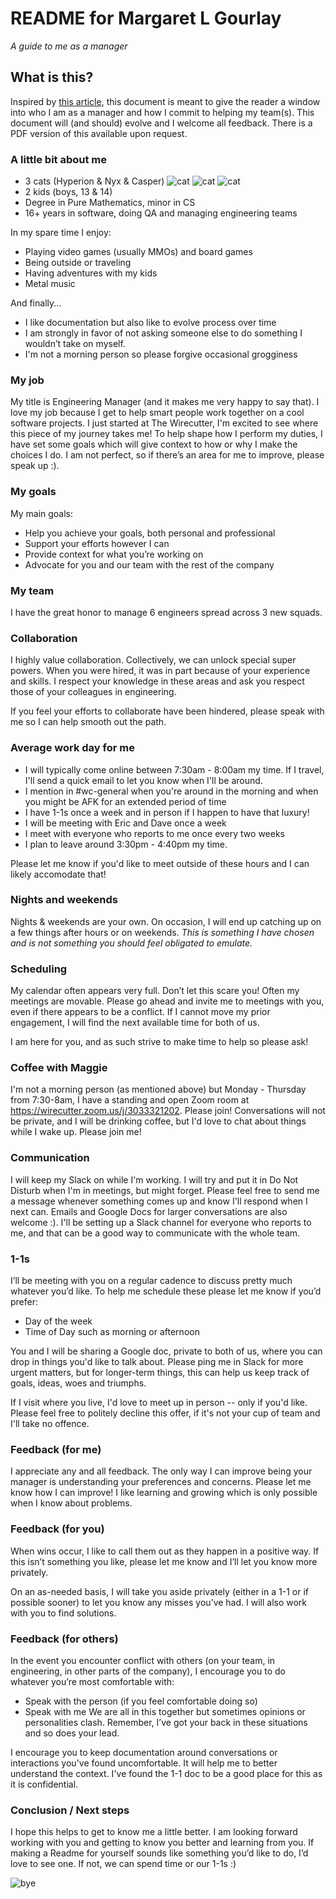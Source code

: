 # README for Margaret L Gourlay
_A guide to me as a manager_

## What is this? 
Inspired by [this article](https://hackernoon.com/12-manager-readmes-from-silicon-valleys-top-tech-companies-26588a660afe), this document is meant to give the reader a window into who I am as a manager and how I commit to helping my team(s). This document will (and should) evolve and I welcome all feedback. There is a PDF version of this available upon request.

### A little bit about me
* 3 cats (Hyperion & Nyx & Casper) ![cat](http://media.tumblr.com/tumblr_m7qbssgqiz1qmuulg.gif) ![cat](http://media.tumblr.com/tumblr_m7qbssgqiz1qmuulg.gif) ![cat](http://media.tumblr.com/tumblr_m7qbssgqiz1qmuulg.gif)
* 2 kids (boys, 13 & 14)
* Degree in Pure Mathematics, minor in CS
* 16+ years in software, doing QA and managing engineering teams

In my spare time I enjoy:
* Playing video games (usually MMOs) and board games
* Being outside or traveling
* Having adventures with my kids
* Metal music

And finally...
* I like documentation but also like to evolve process over time
* I am strongly in favor of not asking someone else to do something I wouldn’t take on myself. 
* I'm not a morning person so please forgive occasional grogginess

### My job
My title is Engineering Manager (and it makes me very happy to say that). I love my job because I get to help smart people work together on a cool software projects. I just started at The Wirecutter, I'm excited to see where this piece of my journey takes me! To help shape how I perform my duties, I have set some goals which will give context to how or why I make the choices I do. I am not perfect, so if there’s an area for me to improve, please speak up :).

### My goals
My main goals:
* Help you achieve your goals, both personal and professional
* Support your efforts however I can
* Provide context for what you’re working on
* Advocate for you and our team with the rest of the company

### My team
I have the great honor to manage 6 engineers spread across 3 new squads.

### Collaboration
I highly value collaboration. Collectively, we can unlock special super powers.
When you were hired, it was in part because of your experience and skills. I respect your knowledge in these areas and ask you respect those of your colleagues in engineering.

If you feel your efforts to collaborate have been hindered, please speak with me so I can help smooth out the path.

### Average work day for me
* I will typically come online between 7:30am - 8:00am my time. If I travel, I'll send a quick email to let you know when I'll be around.
* I mention in #wc-general when you're around in the morning and when you might be AFK for an extended period of time
* I have 1-1s once a week and in person if I happen to have that luxury!
* I will be meeting with Eric and Dave once a week
* I meet with everyone who reports to me once every two weeks
* I plan to leave around 3:30pm - 4:40pm my time. 

Please let me know if you'd like to meet outside of these hours and I can likely accomodate that!

### Nights and weekends
Nights & weekends are your own.  On occasion, I will end up catching up on a few things after hours or on weekends. _This is something I have chosen and is not something you should feel obligated to emulate._ 

### Scheduling
My calendar often appears very full. Don’t let this scare you! Often my meetings are movable. Please go ahead and invite me to meetings with you, even if there appears to be a conflict.  If I cannot move my prior engagement, I will find the next available time for both of us.

I am here for you, and as such strive to make time to help so please ask!

### Coffee with Maggie
I'm not a morning person (as mentioned above) but Monday - Thursday from 7:30-8am, I have a standing and open Zoom room at https://wirecutter.zoom.us/j/3033321202. Please join! Conversations will not be private, and I will be drinking coffee, but I'd love to chat about things while I wake up. Please join me!

### Communication
I will keep my Slack on while I'm working. I will try and put it in Do Not Disturb when I'm in meetings, but might forget. Please feel free to send me a message whenever something comes up and know I'll respond when I next can. Emails and Google Docs for larger conversations are also welcome :). I'll be setting up a Slack channel for everyone who reports to me, and that can be a good way to communicate with the whole team. 

### 1-1s
I’ll be meeting with you on a regular cadence to discuss pretty much whatever you’d like. To help me schedule these please let me know if you’d prefer:
* Day of the week
* Time of Day such as morning or afternoon

You and I will be sharing a Google doc, private to both of us, where you can drop in things you'd like to talk about. Please ping me in Slack for more urgent matters, but for longer-term things, this can help us keep track of goals, ideas, woes and triumphs. 

If I visit where you live, I'd love to meet up in person -- only if you'd like. Please feel free to politely decline this offer, if it's not your cup of team and I'll take no offence.

### Feedback (for me)
I appreciate any and all feedback. The only way I can improve being your manager is understanding your preferences and concerns. Please let me know how I can improve! I like learning and growing which is only possible when I know about problems.

### Feedback (for you)
When wins occur, I like to call them out as they happen in a positive way. If this isn’t something you like, please let me know and I’ll let you know more privately. 

On an as-needed basis, I will take you aside privately (either in a 1-1 or if possible sooner) to let you know any misses you’ve had. I will also work with you to find solutions.

### Feedback (for others) 
In the event you encounter conflict with others (on your team, in engineering, in other parts of the company), I encourage you to do whatever you’re most comfortable with:
* Speak with the person (if you feel comfortable doing so)
* Speak with me
We are all in this together but sometimes opinions or personalities clash. Remember, I’ve got your back in these situations and so does your lead. 

I encourage you to keep documentation around conversations or interactions you've found uncomfortable. It will help me to better understand the context. I've found the 1-1 doc to be a good place for this as it is confidential.

### Conclusion / Next steps
I hope this helps to get to know me a little better. I am looking forward working with you and getting to know you better and learning from you. If making a Readme for yourself sounds like something you’d like to do, I’d love to see one. If not, we can spend time or our 1-1s :) 


![bye](https://blog.udemy.com/wp-content/uploads/2014/05/Screen-Shot-2014-05-12-at-11.48.13-AM.png)
